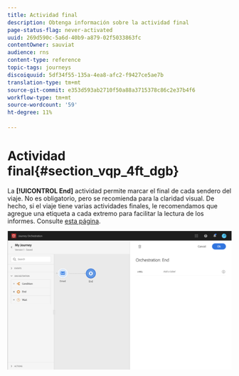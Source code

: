```yaml
---
title: Actividad final
description: Obtenga información sobre la actividad final
page-status-flag: never-activated
uuid: 269d590c-5a6d-40b9-a879-02f5033863fc
contentOwner: sauviat
audience: rns
content-type: reference
topic-tags: journeys
discoiquuid: 5df34f55-135a-4ea8-afc2-f9427ce5ae7b
translation-type: tm+mt
source-git-commit: e353d593ab2710f50a88a3715378c86c2e37b4f6
workflow-type: tm+mt
source-wordcount: '59'
ht-degree: 11%

---
```



# Actividad final{#section_vqp_4ft_dgb}

La **[!UICONTROL End]** actividad permite marcar el final de cada sendero del viaje. No es obligatorio, pero se recomienda para la claridad visual. De hecho, si el viaje tiene varias actividades finales, le recomendamos que agregue una etiqueta a cada extremo para facilitar la lectura de los informes. Consulte [esta página](../reporting/about-journey-reports.md).

![](../assets/journey54.png)
